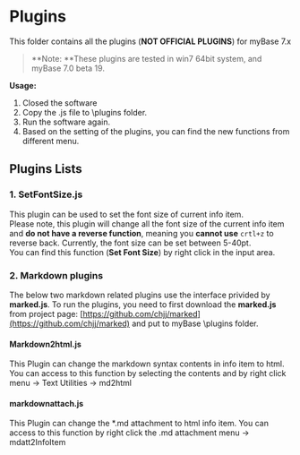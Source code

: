 # Plugins

This folder contains all the plugins (**NOT OFFICIAL PLUGINS**) for myBase 7.x

> **Note: **These plugins are tested in win7 64bit system, and myBase 7.0 beta 19.
 
**Usage:**  
1. Closed the software  
2. Copy the .js file to \plugins folder.  
3. Run the software again.  
4. Based on the setting of the plugins, you can find the new functions from different menu.

## **Plugins Lists**
### 1. SetFontSize.js 
This plugin can be used to set the font size of current info item.  
Please note, this plugin will change all the font size of the current info item and **do not have a reverse function**, meaning you **cannot use** `crtl+z` to reverse back. Currently, the font size can be set between 5-40pt.  
You can find this function (**Set Font Size**) by right click in the input area.

### 2. Markdown plugins ###
The below two markdown related plugins use the interface privided by **marked.js**. To run the plugins, you need to first download the **marked.js**  from project page: [https://github.com/chjj/marked](https://github.com/chjj/marked) and put to myBase \plugins folder.

#### Markdown2html.js ####
This Plugin can change the markdown syntax contents in info item to html. You can access to this function by selecting the contents and by right click menu -> Text Utilities -> md2html

#### markdownattach.js ####
This Plugin can change the *.md attachment to html info item. You can access to this function by right click the .md attachment menu -> mdatt2InfoItem
